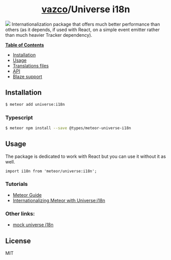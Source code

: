 <h1 align="center"><a href="https://github.com/vazco">vazco</a>/Universe i18n</h1>
<a href="http://vazco.eu"><img src="https://vazco.eu/universe-banner.png" /></a>
Internationalization package that offers much better performance than others (as it depends, if used with React, on a simple event emitter rather than much heavier Tracker dependency).

**[Table of Contents](https://github.com/vazco/meteor-universe-i18n/#universe-i18n)**
- [Installation](https://github.com/vazco/meteor-universe-i18n/#installation)
- [Usage](https://github.com/vazco/meteor-universe-i18n/#usage)
- [Translations files](https://github.com/vazco/meteor-universe-i18n/#translations-files)
- [API](https://github.com/vazco/meteor-universe-i18n/#api)
- [Blaze support](https://github.com/vazco/meteor-universe-i18n/#blaze-support)

## Installation
```sh
$ meteor add universe:i18n
```
### Typescript
```sh
$ meteor npm install --save @types/meteor-universe-i18n
```
## Usage
The package is dedicated to work with React but you can use it without it as well.

```
import i18n from 'meteor/universe:i18n';
```
### Tutorials
- [Meteor Guide](https://guide.meteor.com/ui-ux.html#universe-i18n)
- [Internationalizing Meteor with Universe:i18n](http://sonicviz.com/2016/10/23/internationalizing-meteor/)
### Other links:
- [mock universe i18n](https://github.com/logankoester/mock-meteor-universe-i18n)
## License
MIT
